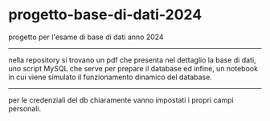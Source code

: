 # progetto-base-di-dati-2024
progetto per l'esame di base di dati anno 2024

---

nella repository si trovano un pdf che presenta nel dettaglio la base di dati, 
uno script MySQL che serve per prepare il database ed infine, 
un notebook in cui viene simulato il funzionamento dinamico del database. 

---

per le credenziali del db chiaramente vanno impostati i propri campi personali.
